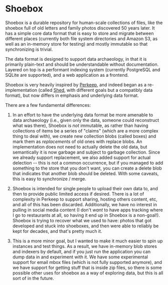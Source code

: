 # Shoebox

Shoebox is a durable repository for human-scale collections of files, like the
shoebox full of old letters and family photos discovered 50 years later. It has
a simple core data format that is easy to store and migrate between different
places (currently both file system directories and Amazon S3, as well as an
in-memory store for testing) and mostly immutable so that synchronizing is
trivial.

The data format is designed to support data archaeology, in that it is primarily
 plain-text and should be understandable without documentation. Layered on top
 is a performant indexing system (currently PostgreSQL and SQLite are
 supported), and a web application as a frontend.

Shoebox is very heavily inspired by [Perkeep](https://perkeep.org/), and indeed
began as a re-implementation (called [Shed](https://github.com/dbp/shed), with
different goals but a compatibly data format), but now differs in emphasis and
underlying data format.

There are a few fundamental differences:

1. In an effort to have the underlying data format be more amenable to data
   archaeology (i.e., given only the data, someone could reconstruct what was
   there), Shoebox is _not_ immutable, as rather than having collections of
   items be a series of "claims" (which are a more complex thing to deal with),
   we create new collection blobs (called boxes) and mark them as _replacements_
   of old ones with replace blobs. An implementation does not need to actually
   delete the old data, but semantically it is now garbage and subject to
   garbage collection. Since we already support replacement, we also added
   support for actual delection -- this is not a common occurrence, but if you
   managed to add something to the store that you don't want, you can create a
   delete blob that indicates that another blob should be deleted. With some
   caveats, this is easy to synchronize / merge. 
   
2. Shoebox is intended for single people to upload their own data to, and then
   to provide public limited access if desired. There is a lot of complexity in
   Perkeep to support sharing, hosting others content, etc, and all of this has
   been discarded. Additionally, we have no interest in pulling in social media
   content (I don't _want_ to have apps tracking where I go to restaurants at
   all, so having it end up in Shoebox is a non-goal!). Shoebox is trying to
   recover what we used to have: photos that got developed and stuck into
   shoeboxes, and then were able to reliably be kept for decades, and that's
   pretty much it. 
   
3. This is a more minor goal, but I wanted to make it much easier to spin up
   instances and test things. As a result, we have in-memory blob stores and
   indexers by default, and if you just run the application you can dump data in
   and experiment with it. We have some experimental support for email mbox
   files (which is not fully supported anymore), and we have support for getting
   stuff that is inside zip files, so there is some possible other uses for
   shoebox as a way of exploring data, but this is all sort of in the future. 
   
